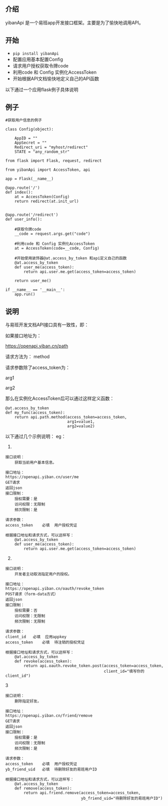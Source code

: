 

## 介绍
yibanApi 是一个易班app开发接口框架。主要是为了愉快地调用API。

## 开始

+ <code>pip install yibanApi</code>
+ 配置应用基本配置Config
+ 请求用户授权获取令牌code
+ 利用code 和 Config 实例化AccessToken
+ 开始根据API文档愉快地定义自己的API函数

以下通过一个应用flask例子具体说明

## 例子

```
#获取用户信息的例子

class Config(object):

	AppID = ""
	AppSecret = ""
	Redirect_uri = "myhost/redirect"
	STATE = "any_random_str"

from flask import Flask, request, redirect

from yibanApi import AccessToken, api

app = Flask(__name__)

@app.route('/')
def index():
    at = AccessToken(Config)
    return redirect(at.init_url)


@app.route('/redirect')
def user_info():
    
    #获取令牌code
    __code = request.args.get("code")

    #利用code 和 Config 实例化AccessToken
    at = AccessToken(code=__code, Config)

    #开始使用装饰器@at.access_by_token 和api定义自己的函数
    @at.access_by_token
    def user_me(access_token):
    	return api.user.me.get(access_token=access_token)

    return user_me()

if __name__ == '__main__':
    app.run()
```

## 说明
与易班开发文档API接口具有一致性，即：

如果接口地址为：

https://openapi.yiban.cn/path

请求方法为： method

请求参数除了access_token为：

arg1

arg2

那么在实例化AccessToken后可以通过这样定义函数：
```
@at.access_by_token
def my_func(access_token):
	return api.path.method(access_token=access_token,
                    	   arg1=value1,
                    	   arg2=value2)

```                    

以下通过几个示例说明：
eg：

1.
```
接口说明：
    获取当前用户基本信息。

接口地址：
https://openapi.yiban.cn/user/me
GET请求
返回json
接口限制：
    授权需要：是
    访问权限：无限制
    频次限制：是

请求参数：
access_token	必填	用户授权凭证
```

```
根据接口地址和请求方式，可以这样写：
    @at.access_by_token
    def user_me(access_token):
    	return api.user.me.get(access_token=access_token)

```
2.
```
接口说明：
    开发者主动取消指定用户的授权。

接口地址：
https://openapi.yiban.cn/oauth/revoke_token
POST请求（form-data方式）
返回json
接口限制：
    授权需要：否
    访问权限：无限制
    频次限制：无限制

请求参数：
client_id	必填	应用appkey
access_token	必填	待注销的授权凭证
```

```
根据接口地址和请求方式，可以这样写：
    @at.access_by_token
    def revoke(access_token):
    	return api.oauth.revoke_token.post(access_token=access_token,
    	                                   client_id="填写你的client_id")

```

3
```
接口说明：
    删除指定好友。

接口地址：
https://openapi.yiban.cn/friend/remove
GET请求
返回json
接口限制：
    授权需要：是
    访问权限：无限制
    频次限制：是

请求参数：
access_token	必填	用户授权凭证
yb_friend_uid	必填	待删除好友的易班用户ID    	                                   
```

```
根据接口地址和请求方式，可以这样写：
    @at.access_by_token
    def remove(access_token):
    	return api.friend.remove(access_token=access_token,
    	                         yb_friend_uid="待删除好友的易班用户ID")
```    	                         